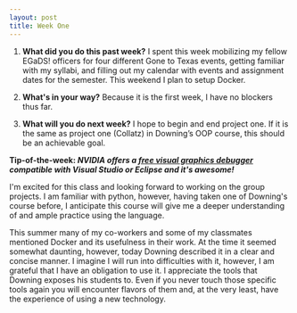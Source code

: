 ```yaml
---
layout: post
title: Week One
---
```


1. **What did you do this past week?** I spent this week mobilizing my fellow EGaDS! officers for four different Gone to Texas events, getting familiar with my syllabi, and filling out my calendar with events and assignment dates for the semester. This weekend I plan to setup Docker. 

2. **What's in your way?**  Because it is the first week, I have no blockers thus far.

3. **What will you do next week?** I hope to begin and end project one. If it is the same as project one (Collatz) in Downing’s OOP course, this should be an achievable goal.
 
**Tip-of-the-week: _NVIDIA offers a [free visual graphics debugger](http://www.nvidia.com/object/nsight.html) compatible with Visual Studio or Eclipse and it's awesome!_**

I'm excited for this class and looking forward to working on the group projects. I am familiar with python, however, having taken one of Downing's course before, I anticipate this course will give me a deeper understanding of and ample practice using the language.

This summer many of my co-workers and some of my classmates mentioned Docker and its usefulness in their work. At the time it seemed somewhat daunting, however, today Downing described it in a clear and concise manner. I imagine I will run into difficulties with it, however, I am grateful that I have an obligation to use it. I appreciate the tools that Downing exposes his students to. Even if you never touch those specific tools again you will encounter flavors of them and, at the very least, have the experience of using a new technology.





